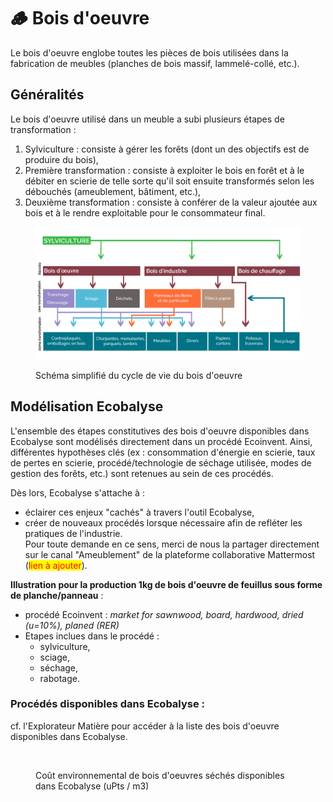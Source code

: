 # 🪵 Bois d'oeuvre

Le bois d'oeuvre englobe toutes les pièces de bois utilisées dans la fabrication de meubles (planches de bois massif, lammelé-collé, etc.).&#x20;

## Généralités

Le bois d'oeuvre utilisé dans un meuble a subi plusieurs étapes de transformation :&#x20;

1. Sylviculture : consiste à gérer les forêts (dont un des objectifs est de produire du bois),
2. Première transformation : consiste à exploiter le bois en forêt et à le débiter en scierie de telle sorte qu'il soit ensuite transformés selon les débouchés (ameublement, bâtiment, etc.),&#x20;
3. Deuxième transformation : consiste à conférer de la valeur ajoutée aux bois et à le rendre exploitable pour le consommateur final.&#x20;

<figure><img src="../../.gitbook/assets/schema-filiere-bois.jpg" alt=""><figcaption><p>Schéma simplifié du cycle de vie du bois d'oeuvre </p></figcaption></figure>

## Modélisation Ecobalyse

L'ensemble des étapes constitutives des bois d'oeuvre disponibles dans Ecobalyse sont modélisés directement dans un procédé Ecoinvent. Ainsi, différentes hypothèses clés  (ex : consommation d'énergie en scierie, taux de pertes en scierie, procédé/technologie de séchage utilisée, modes de gestion des forêts, etc.) sont retenues au sein de ces procédés.&#x20;

Dès lors, Ecobalyse s'attache à :&#x20;

* éclairer ces enjeux "cachés" à travers l'outil Ecobalyse,
* créer de nouveaux procédés lorsque nécessaire afin de refléter les pratiques de l'industrie. \
  Pour toute demande en ce sens, merci de nous la partager directement sur le canal "Ameublement" de la plateforme collaborative Mattermost (<mark style="color:red;">lien à ajouter</mark>).&#x20;

**Illustration pour la production 1kg de bois d'oeuvre de feuillus sous forme de planche/panneau** : &#x20;

* procédé Ecoinvent : _market for sawnwood, board, hardwood, dried (u=10%), planed (RER)_
* Etapes inclues dans le procédé :&#x20;
  * sylviculture,
  * sciage,
  * séchage,
  * rabotage.

### Procédés disponibles dans Ecobalyse :&#x20;

cf. l'Explorateur Matière pour accéder à la liste des bois d'oeuvre disponibles dans Ecobalyse.&#x20;

<figure><img src="../../.gitbook/assets/Coût environnemental (uPts _ m3) (1).png" alt=""><figcaption><p>Coût environnemental de bois d'oeuvres séchés disponibles dans Ecobalyse (uPts / m3)</p></figcaption></figure>
